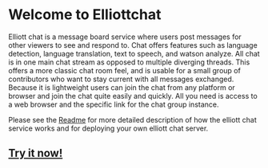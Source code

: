 # Welcome to Elliottchat

Elliott chat is a message board service where users post messages for other viewers to see and respond to. Chat offers features such as language detection, language translation, text to speech, and watson analyze. All chat is in one main chat stream as opposed to multiple diverging threads. This offers a more classic chat room feel, and is usable for a small group of contributors who want to stay current with all messages exchanged. Because it is lightweight users can join the chat from any platform or browser and join the chat quite easily and quickly. All you need is access to a web browser and the specific link for the chat group instance.

Please see the [Readme](https://github.com/elliottpicker/marist-mscs621-elliott/blob/master/sample-microservice/README.md) for more detailed description of how the elliott chat service works and for deploying your own elliott chat server.

## [Try it now!](http://ec2-18-223-125-44.us-east-2.compute.amazonaws.com:5000)